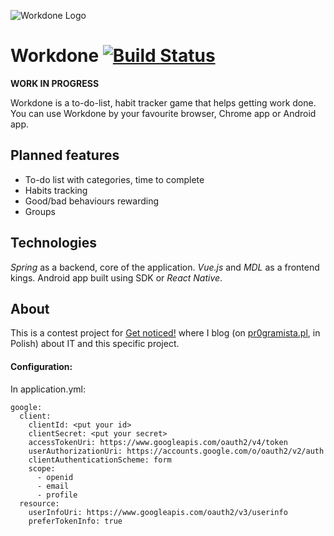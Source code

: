 ![Workdone Logo](https://raw.githubusercontent.com/PoprostuRonin/workdone/master/logo-small.png)
# Workdone [![Build Status](https://travis-ci.org/PoprostuRonin/workdone.svg?branch=master)](https://travis-ci.org/PoprostuRonin/workdone)

**WORK IN PROGRESS**

Workdone is a to-do-list, habit tracker game that helps getting work done. You can use Workdone by your favourite
browser, Chrome app or Android app.

## Planned features
* To-do list with categories, time to complete
* Habits tracking
* Good/bad behaviours rewarding
* Groups

## Technologies
*Spring* as a backend, core of the application. *Vue.js* and *MDL* as a frontend kings.
Android app built using SDK or *React Native*.

## About
This is a contest project for [Get noticed!](http://dajsiepoznac.pl) where I blog (on [pr0gramista.pl](https://pr0gramista.pl), in Polish) 
about IT and this specific project.

#### Configuration:
In application.yml:
```
google:
  client:
    clientId: <put your id>
    clientSecret: <put your secret>
    accessTokenUri: https://www.googleapis.com/oauth2/v4/token
    userAuthorizationUri: https://accounts.google.com/o/oauth2/v2/auth
    clientAuthenticationScheme: form
    scope:
      - openid
      - email
      - profile
  resource:
    userInfoUri: https://www.googleapis.com/oauth2/v3/userinfo
    preferTokenInfo: true
```
